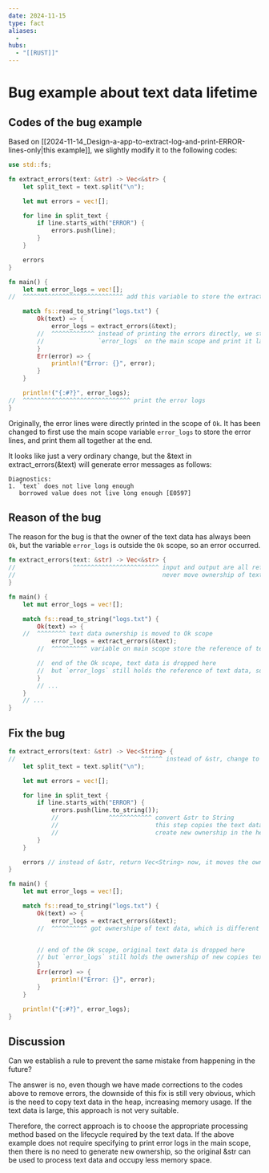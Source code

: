 ```yaml
---
date: 2024-11-15
type: fact
aliases:
  -
hubs:
  - "[[RUST]]"
---
```


# Bug example about text data lifetime


## Codes of the bug example

Based on [[2024-11-14_Design-a-app-to-extract-log-and-print-ERROR-lines-only|this example]], we slightly modify it to the following codes:

```rust
use std::fs;

fn extract_errors(text: &str) -> Vec<&str> {
    let split_text = text.split("\n");

    let mut errors = vec![];

    for line in split_text {
        if line.starts_with("ERROR") {
            errors.push(line);
        }
    }

    errors
}

fn main() {
    let mut error_logs = vec![];
//  ^^^^^^^^^^^^^^^^^^^^^^^^^^^^ add this variable to store the extracted errors text later

    match fs::read_to_string("logs.txt") {
        Ok(text) => {
            error_logs = extract_errors(&text);
        //  ^^^^^^^^^^^^ instead of printing the errors directly, we store it to the variable
        //               `error_logs` on the main scope and print it later
        }
        Err(error) => {
            println!("Error: {}", error);
        }
    }

    println!("{:#?}", error_logs);
//  ^^^^^^^^^^^^^^^^^^^^^^^^^^^^^^ print the error logs
}

```

Originally, the error lines were directly printed in the scope of `Ok`. It has been changed to first use the main scope variable `error_logs` to store the error lines, and print them all together at the end.

It looks like just a very ordinary change, but the &text in extract_errors(&text) will generate error messages as follows:
```shell
Diagnostics:
1. `text` does not live long enough
   borrowed value does not live long enough [E0597]
```


## Reason of the bug

The reason for the bug is that the owner of the text data has always been `Ok`, but the variable `error_logs` is outside the `Ok` scope, so an error occurred.

```rust
fn extract_errors(text: &str) -> Vec<&str> {
//                ^^^^^^^^^^^^^^^^^^^^^^^^ input and output are all references
//                                         never move ownership of text data
}

fn main() {
    let mut error_logs = vec![];

    match fs::read_to_string("logs.txt") {
        Ok(text) => {
    //  ^^^^^^^^ text data ownership is moved to Ok scope
            error_logs = extract_errors(&text);
        //  ^^^^^^^^^^ variable on main scope store the reference of text data

        //  end of the Ok scope, text data is dropped here
        //  but `error_logs` still holds the reference of text data, so the error occurs
        }
        // ...
    }
    // ...
}

```

## Fix the bug

```rust
fn extract_errors(text: &str) -> Vec<String> {
//                                   ^^^^^^ instead of &str, change to String type
    let split_text = text.split("\n");

    let mut errors = vec![];

    for line in split_text {
        if line.starts_with("ERROR") {
            errors.push(line.to_string());
            //              ^^^^^^^^^^^^ convert &str to String
            //                           this step copies the text data value,
            //                           create new ownership in the heap
        }
    }

    errors // instead of &str, return Vec<String> now, it moves the ownership to outside
}

fn main() {
    let mut error_logs = vec![];

    match fs::read_to_string("logs.txt") {
        Ok(text) => {
            error_logs = extract_errors(&text);
        //  ^^^^^^^^^^ got ownershipe of text data, which is different from the original text data


        // end of the Ok scope, original text data is dropped here
        // but `error_logs` still holds the ownership of new copies text data, so no error occurs
        }
        Err(error) => {
            println!("Error: {}", error);
        }
    }

    println!("{:#?}", error_logs);
}

```


## Discussion

Can we establish a rule to prevent the same mistake from happening in the future?

The answer is no, even though we have made corrections to the codes above to remove errors, the downside of this fix is still very obvious, which is the need to copy text data in the heap, increasing memory usage. If the text data is large, this approach is not very suitable.

Therefore, the correct approach is to choose the appropriate processing method based on the lifecycle required by the text data. If the above example does not require specifying to print error logs in the main scope, then there is no need to generate new ownership, so the original &str can be used to process text data and occupy less memory space.
